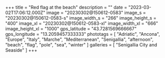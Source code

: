 +++
title = "Red flag at the beach"
description = ""
date = "2023-03-02T17:06:12.000Z"
image = "20230302@150612-0583"
image_s = "20230302@150612-0583-s"
image_width_s = "266"
image_height_s = "400"
image_xl = "20230302@150612-0583-xl"
image_width_xl = "666"
image_height_xl = "1000"
gps_latitude = "43.7281569666667"
gps_longitude = "13.2059457333333"
phototags = [ "Adriatic", "Ancona", "Europe", "Italy", "Marche", "Mediterranean", "Senigallia", "afternoon", "beach", "flag", "pole", "sea", "winter" ]
galleries = [ "Senigallia City and Seaside" ]
+++
